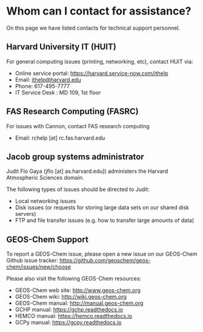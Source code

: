 # Whom can I contact for assistance?

On this page we have listed contacts for technical support personnel.

## Harvard University IT (HUIT)

For general computing issues (printing, networking, etc), contact HUIT via:

  - Online service portal: https://harvard.service-now.com/ithelp
  - Email: ithelp@harvard.edu
  - Phone: 617-495-7777  
  - IT Service Desk : MD 109, 1st floor

## FAS Research Computing (FASRC)

For issues with Cannon, contact FAS research computing

  * Email: rchelp [at] rc.fas.harvard.edu
  
## Jacob group systems administrator

Judit Flo Gaya (jflo [at] as.harvard.edu]) administers the Harvard Atmospheric Sciences domain. 

The following types of issues should be directed to Judit:

  * Local networking issues
  * Disk issues (or requests for storing large data sets on our shared disk servers)
  * FTP and file transfer issues (e.g. how to transfer large amounts of data)

## GEOS-Chem Support

To report a GEOS-Chem issue, please open a new issue on our GEOS-Chem Github issue tracker: https://github.com/geoschem/geos-chem/issues/new/choose

Please also visit the following GEOS-Chem resources:
  - GEOS-Chem web site: http://www.geos-chem.org
  - GEOS-Chem wiki: http://wiki.geos-chem.org
  - GEOS-Chem manual: http://manual.geos-chem.org
  - GCHP manual: https://gchp.readthedocs.io
  - HEMCO manual: https://hemco.readthedocs.io
  - GCPy manual: https://gcpy.readthedocs.io












  




